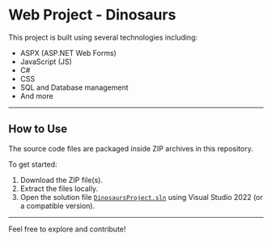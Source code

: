 # Web Project - Dinosaurs

This project is built using several technologies including:

- ASPX (ASP.NET Web Forms)
- JavaScript (JS)
- C#
- CSS
- SQL and Database management
- And more

---

## How to Use

The source code files are packaged inside ZIP archives in this repository.  

To get started:  
1. Download the ZIP file(s).  
2. Extract the files locally.  
3. Open the solution file [`DinosaursProject.sln`](#) using Visual Studio 2022 (or a compatible version).

---

Feel free to explore and contribute!
